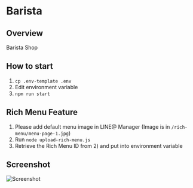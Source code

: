 # Barista

## Overview
Barista Shop

## How to start
1. `cp .env-template .env`
2. Edit environment variable
4. `npm run start`

## Rich Menu Feature
1. Please add default menu image in LINE@ Manager (Image is in `/rich-menu/menu-page-1.jpg`)
2. Run `node upload-rich-menu.js`
3. Retrieve the Rich Menu ID from 2) and put into environment variable

## Screenshot
![Screenshot](./screenshot.gif)
